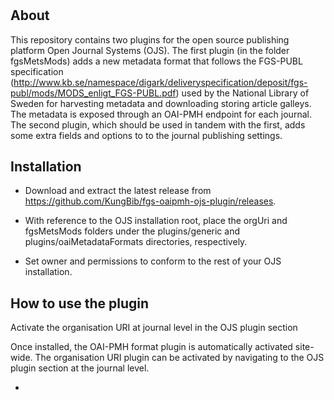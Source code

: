 
# 

About
-----
This repository contains two plugins for the open source publishing platform Open Journal Systems (OJS). The first plugin (in the folder fgsMetsMods) adds a new metadata format that follows the FGS-PUBL specification (http://www.kb.se/namespace/digark/deliveryspecification/deposit/fgs-publ/mods/MODS_enligt_FGS-PUBL.pdf) used by the National Library of Sweden for harvesting metadata and downloading storing article galleys. The metadata is exposed through an OAI-PMH endpoint for each journal. The second plugin, which should be used in tandem with the first, adds some extra fields and options to to the journal publishing settings.

Installation
------------
* Download and extract the latest release from https://github.com/KungBib/fgs-oaipmh-ojs-plugin/releases.

* With reference to the OJS installation root, place the orgUri and fgsMetsMods folders under the plugins/generic and plugins/oaiMetadataFormats directories, respectively. 

* Set owner and permissions to conform to the rest of your OJS installation.

How to use the plugin
---------------------
Activate the organisation URI at journal level in the OJS plugin section

Once installed, the OAI-PMH format plugin is automatically activated site-wide.
The organisation URI plugin can be activated by navigating to the OJS plugin section at the journal level.


*
